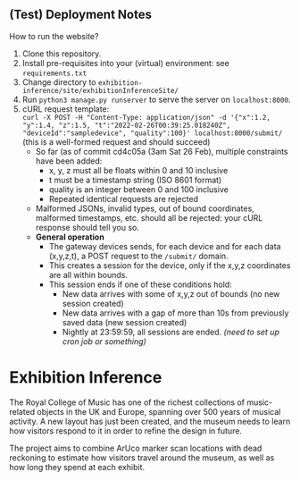 ## (Test) Deployment Notes
How to run the website?
1. Clone this repository.
2. Install pre-requisites into your (virtual) environment: see `requirements.txt`
3. Change directory to `exhibition-inference/site/exhibitionInferenceSite/`
4. Run `python3 manage.py runserver` to serve the server on `localhost:8000`. 
5. cURL request template:\
   `curl -X POST -H "Content-Type: application/json" -d '{"x":1.2, "y":1.4, "z":1.5, "t":"2022-02-26T00:39:25.018240Z", "deviceId":"sampledevice", "quality":100}' localhost:8000/submit/` (this is a well-formed request and should succeed)
   - So far (as of commit cd4c05a (3am Sat 26 Feb), multiple constraints have been added:
     - x, y, z must all be floats within 0 and 10 inclusive
     - t must be a timestamp string (ISO 8601 format)
     - quality is an integer between 0 and 100 inclusive
     - Repeated identical requests are rejected
   - Malformed JSONs, invalid types, out of bound coordinates, malformed timestamps, etc. should all be rejected: your cURL response should tell you so.
   - **General operation**
     - The gateway devices sends, for each device and for each data (x,y,z,t), a POST request to the `/submit/` domain.
     - This creates a session for the device, only if the x,y,z coordinates are all within bounds.
     - This session ends if one of these conditions hold:
       - New data arrives with some of x,y,z out of bounds (no new session created)
       - New data arrives with a gap of more than 10s from previously saved data (new session created)
       - Nightly at 23:59:59, all sessions are ended. _(need to set up cron job or something)_

# Exhibition Inference

The Royal College of Music has one of the richest collections of music-related objects in the UK and Europe, spanning over 500 years of musical activity. A new layout has just been created, and the museum needs to learn how visitors respond to it in order to refine the design in future. 

The project aims to combine ArUco marker scan locations with dead reckoning to estimate how visitors travel around the museum, as well as how long they spend at each exhibit.
